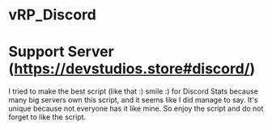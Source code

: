 # vRP_Discord
# Support Server (https://devstudios.store#discord/)
I tried to make the best script (like that :) smile :) for Discord Stats because many big servers own this script, and it seems like I did manage to say. It's unique because not everyone has it like mine. So enjoy the script and do not forget to like the script.
